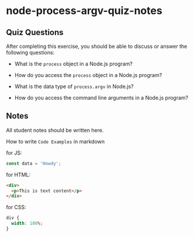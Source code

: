 # node-process-argv-quiz-notes

## Quiz Questions

After completing this exercise, you should be able to discuss or answer the following questions:

- What is the `process` object in a Node.js program?

- How do you access the `process` object in a Node.js program?

- What is the data type of `process.argv` in Node.js?

- How do you access the command line arguments in a Node.js program?

## Notes

All student notes should be written here.

How to write `Code Examples` in markdown

for JS:

```javascript
const data = 'Howdy';
```

for HTML:

```html
<div>
  <p>This is text content</p>
</div>
```

for CSS:

```css
div {
  width: 100%;
}
```
